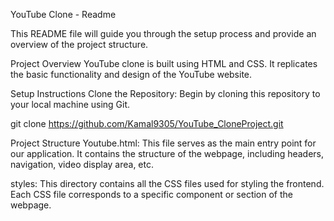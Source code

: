 YouTube Clone - Readme

 This README file will guide you through the setup process and provide an overview of the project structure.

Project Overview
YouTube clone is built using HTML and CSS. It replicates the basic functionality and design of the YouTube website.

Setup Instructions
Clone the Repository: Begin by cloning this repository to your local machine using Git.

git clone https://github.com/Kamal9305/YouTube_CloneProject.git

Project Structure
Youtube.html: This file serves as the main entry point for our application. It contains the structure of the webpage, including headers, navigation, video display area, etc.

styles: This directory contains all the CSS files used for styling the frontend. Each CSS file corresponds to a specific component or section of the webpage.







